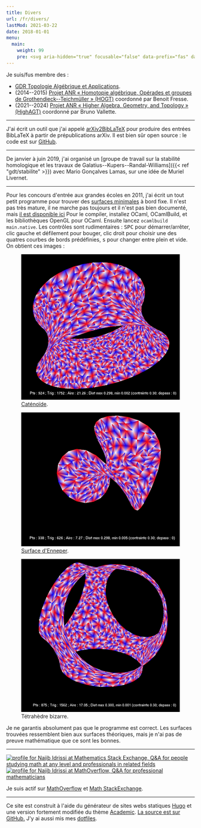 ```yaml
---
title: Divers
url: /fr/divers/
lastMod: 2021-03-22
date: 2018-01-01
menu:
  main:
    weight: 99
    pre: <svg aria-hidden="true" focusable="false" data-prefix="fas" data-icon="project-diagram" class="svg-inline--fa fa-project-diagram fa-w-20" role="img" xmlns="http://www.w3.org/2000/svg" viewBox="0 0 640 512"><path fill="currentColor" d="M384 320H256c-17.67 0-32 14.33-32 32v128c0 17.67 14.33 32 32 32h128c17.67 0 32-14.33 32-32V352c0-17.67-14.33-32-32-32zM192 32c0-17.67-14.33-32-32-32H32C14.33 0 0 14.33 0 32v128c0 17.67 14.33 32 32 32h95.72l73.16 128.04C211.98 300.98 232.4 288 256 288h.28L192 175.51V128h224V64H192V32zM608 0H480c-17.67 0-32 14.33-32 32v128c0 17.67 14.33 32 32 32h128c17.67 0 32-14.33 32-32V32c0-17.67-14.33-32-32-32z"></path></svg>
---
```


Je suis/fus membre des :

- [GDR Topologie Algébrique et Applications](http://gdrtop.math.cnrs.fr).
- (2014--2015) [Projet ANR « Homotopie algébrique, Opérades et groupes de Grothendieck--Teichmüller » (HOGT)](http://math.univ-lille1.fr/~operads/) coordonné par Benoit Fresse.
- (2021--2024) [Projet ANR « Higher Algebra, Geometry, and Topology » (HighAGT)](https://anr-highagt.pages.math.cnrs.fr/) coordonné par Bruno Vallette.

---

J'ai écrit un outil que j'ai appelé [arXiv2BibLaTeX](https://a2b.idrissi.eu) pour produire des entrées BibLaTeX à partir de prépublications arXiv.
Il est bien sûr open source : le code est sur [GitHub](https://github.com/nidrissi/a2b).

---

De janvier à juin 2019, j'ai organisé un [groupe de travail sur la stabilité homologique et les travaux de Galatius--Kupers--Randal-Williams]({{< ref "gdt/stabilite" >}}) avec Mario Gonçalves Lamas, sur une idée de Muriel Livernet.

---

Pour les concours d'entrée aux grandes écoles en 2011, j'ai écrit un tout petit programme pour trouver des [surfaces minimales](https://fr.wikipedia.org/wiki/Surface_minimale) à bord fixe.
Il n'est pas très mature, il ne marche pas toujours et il n'est pas bien documenté, mais [il est disponible ici](minimale.zip)
Pour le compiler, installez OCaml, OCamlBuild, et les bibliothèques OpenGL pour OCaml.
Ensuite lancez `ocamlbuild main.native`.
Les contrôles sont rudimentaires : <kbd>SPC</kbd> pour démarrer/arrêter, clic gauche et défilement pour bouger, clic droit pour choisir une des quatres courbes de bords prédéfinies, <kbd>s</kbd> pour changer entre plein et vide.
On obtient ces images :

<div class="row">
<figure class="figure col-md-4">
<img src="catenoide.png" alt="Caténoïde" class="figure-img img-fluid">
<figcaption class="figure-caption"><a href="https://fr.wikipedia.org/wiki/Cat%C3%A9no%C3%AFde">Caténoïde</a>.</figcaption>
</figure>

<figure class="figure col-md-4">
<img src="enneper.png" alt="Surface d'Enneper" class="figure-img img-fluid">
<figcaption class="figure-caption"><a href="https://fr.wikipedia.org/wiki/Surface_d%27Enneper">Surface d'Enneper</a>.</figcaption>
</figure>

<figure class="figure col-md-4">
<img src="tetrahedron.png" alt="Tétrahèdre bizarre" class="figure-img img-fluid">
<figcaption class="figure-caption">Tétrahèdre bizarre.</figcaption>
</figure>
</div>

Je ne garantis absolument pas que le programme est correct.
Les surfaces trouvées ressemblent bien aux surfaces théoriques, mais je n'ai pas de preuve mathématique que ce sont les bonnes.

---

<a href="https://math.stackexchange.com/users/10014/najib-idrissi"><img src="https://math.stackexchange.com/users/flair/10014.png" width="208" height="58" alt="profile for Najib Idrissi at Mathematics Stack Exchange, Q&amp;A for people studying math at any level and professionals in related fields" title="profile for Najib Idrissi at Mathematics Stack Exchange, Q&amp;A for people studying math at any level and professionals in related fields"></a>
<a href="https://mathoverflow.net/users/36146/najib-idrissi"><img src="https://mathoverflow.net/users/flair/36146.png" width="208" height="58" alt="profile for Najib Idrissi at MathOverflow, Q&amp;A for professional mathematicians" title="profile for Najib Idrissi at MathOverflow, Q&amp;A for professional mathematicians"></a>

Je suis actif sur [MathOverflow](https://mathoverflow.net/users/36146/najib-idrissi) et [Math StackExchange](https://math.stackexchange.com/users/10014/najib-idrissi).

---

Ce site est construit à l'aide du générateur de sites webs statiques [Hugo](https://gohugo.io/) et une version fortement modifiée du thème [Academic](https://sourcethemes.com/academic/).
[La source est sur GitHub.](https://github.com/nidrissi/nidrissi)
J'y ai aussi mis mes [dotfiles](https://github.com/nidrissi/dotfiles).
